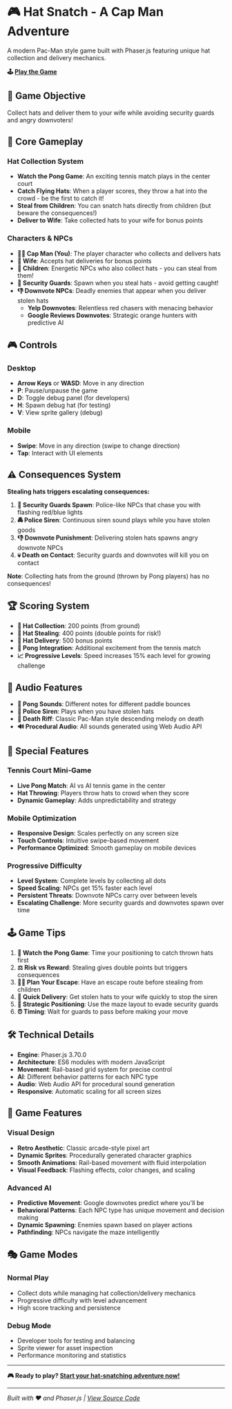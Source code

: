 # 🎮 Hat Snatch - A Cap Man Adventure

A modern Pac-Man style game built with Phaser.js featuring unique hat collection and delivery mechanics.

**🕹️ [Play the Game](https://ragmondo.github.io/capman/)**

## 🎯 Game Objective

Collect hats and deliver them to your wife while avoiding security guards and angry downvoters!

## 🎾 Core Gameplay

### Hat Collection System
- **Watch the Pong Game**: An exciting tennis match plays in the center court
- **Catch Flying Hats**: When a player scores, they throw a hat into the crowd - be the first to catch it!
- **Steal from Children**: You can snatch hats directly from children (but beware the consequences!)
- **Deliver to Wife**: Take collected hats to your wife for bonus points

### Characters & NPCs
- **👨‍🎓 Cap Man (You)**: The player character who collects and delivers hats
- **👰 Wife**: Accepts hat deliveries for bonus points
- **👦 Children**: Energetic NPCs who also collect hats - you can steal from them!
- **👮 Security Guards**: Spawn when you steal hats - avoid getting caught!
- **👎 Downvote NPCs**: Deadly enemies that appear when you deliver stolen hats
  - **Yelp Downvotes**: Relentless red chasers with menacing behavior
  - **Google Reviews Downvotes**: Strategic orange hunters with predictive AI

## 🎮 Controls

### Desktop
- **Arrow Keys** or **WASD**: Move in any direction
- **P**: Pause/unpause the game
- **D**: Toggle debug panel (for developers)
- **H**: Spawn debug hat (for testing)
- **V**: View sprite gallery (debug)

### Mobile
- **Swipe**: Move in any direction (swipe to change direction)
- **Tap**: Interact with UI elements

## ⚠️ Consequences System

**Stealing hats triggers escalating consequences:**

1. **🚨 Security Guards Spawn**: Police-like NPCs that chase you with flashing red/blue lights
2. **🚔 Police Siren**: Continuous siren sound plays while you have stolen goods
3. **👎 Downvote Punishment**: Delivering stolen hats spawns angry downvote NPCs
4. **💀 Death on Contact**: Security guards and downvotes will kill you on contact

**Note**: Collecting hats from the ground (thrown by Pong players) has no consequences!

## 🏆 Scoring System

- **🧢 Hat Collection**: 200 points (from ground)
- **🎯 Hat Stealing**: 400 points (double points for risk!)
- **💍 Hat Delivery**: 500 bonus points
- **🏓 Pong Integration**: Additional excitement from the tennis match
- **📈 Progressive Levels**: Speed increases 15% each level for growing challenge

## 🎵 Audio Features

- **🎾 Pong Sounds**: Different notes for different paddle bounces
- **🚨 Police Siren**: Plays when you have stolen hats
- **🎼 Death Riff**: Classic Pac-Man style descending melody on death
- **🔊 Procedural Audio**: All sounds generated using Web Audio API

## 🎪 Special Features

### Tennis Court Mini-Game
- **Live Pong Match**: AI vs AI tennis game in the center
- **Hat Throwing**: Players throw hats to crowd when they score
- **Dynamic Gameplay**: Adds unpredictability and strategy

### Mobile Optimization
- **Responsive Design**: Scales perfectly on any screen size
- **Touch Controls**: Intuitive swipe-based movement
- **Performance Optimized**: Smooth gameplay on mobile devices

### Progressive Difficulty
- **Level System**: Complete levels by collecting all dots
- **Speed Scaling**: NPCs get 15% faster each level
- **Persistent Threats**: Downvote NPCs carry over between levels
- **Escalating Challenge**: More security guards and downvotes spawn over time

## 🕹️ Game Tips

1. **👀 Watch the Pong Game**: Time your positioning to catch thrown hats first
2. **⚖️ Risk vs Reward**: Stealing gives double points but triggers consequences  
3. **🏃‍♂️ Plan Your Escape**: Have an escape route before stealing from children
4. **👰 Quick Delivery**: Get stolen hats to your wife quickly to stop the siren
5. **🎯 Strategic Positioning**: Use the maze layout to evade security guards
6. **⏰ Timing**: Wait for guards to pass before making your move

## 🛠️ Technical Details

- **Engine**: Phaser.js 3.70.0
- **Architecture**: ES6 modules with modern JavaScript
- **Movement**: Rail-based grid system for precise control
- **AI**: Different behavior patterns for each NPC type
- **Audio**: Web Audio API for procedural sound generation
- **Responsive**: Automatic scaling for all screen sizes

## 🎨 Game Features

### Visual Design
- **Retro Aesthetic**: Classic arcade-style pixel art
- **Dynamic Sprites**: Procedurally generated character graphics
- **Smooth Animations**: Rail-based movement with fluid interpolation
- **Visual Feedback**: Flashing effects, color changes, and scaling

### Advanced AI
- **Predictive Movement**: Google downvotes predict where you'll be
- **Behavioral Patterns**: Each NPC type has unique movement and decision making
- **Dynamic Spawning**: Enemies spawn based on player actions
- **Pathfinding**: NPCs navigate the maze intelligently

## 🎭 Game Modes

### Normal Play
- Collect dots while managing hat collection/delivery mechanics
- Progressive difficulty with level advancement
- High score tracking and persistence

### Debug Mode
- Developer tools for testing and balancing
- Sprite viewer for asset inspection
- Performance monitoring and statistics

---

**🎮 Ready to play? [Start your hat-snatching adventure now!](https://ragmondo.github.io/capman/)**

---

*Built with ❤️ and Phaser.js | [View Source Code](https://github.com/ragmondo/capman)*